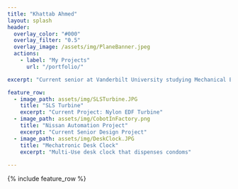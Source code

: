 ```yaml
---
title: "Khattab Ahmed"
layout: splash
header:
  overlay_color: "#000"
  overlay_filter: "0.5"
  overlay_image: /assets/img/PlaneBanner.jpeg
  actions:
    - label: "My Projects"
      url: "/portfolio/"

excerpt: "Current senior at Vanderbilt University studying Mechanical Engineering. Passionate about making an impact on the world within the Aviation Industry. This website shares a little bit of my past experiece and some current projects I am working on. Feel free to contact me to discuss any oppetunites or questions."

feature_row:
  - image_path: assets/img/SLSTurbine.JPG
    title: "SLS Turbine"
    excerpt: "Current Project: Nylon EDF Turbine"
  - image_path: assets/img/CobotInFactory.png
    title: "Nissan Automation Project"
    excerpt: "Current Senior Design Project"
  - image_path: assets/img/DeskClock.JPG
    title: "Mechatronic Desk Clock"
    excerpt: "Multi-Use desk clock that dispenses condoms"  
   
---
```


{% include feature_row %}

